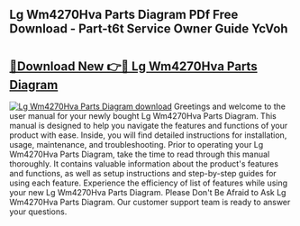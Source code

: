 ## Lg Wm4270Hva Parts Diagram PDf Free Download - Part-t6t Service Owner Guide YcVoh

# <h2><a href="http://dfimeeh.blite.top/?on=Lg+Wm4270Hva+Parts+Diagram">🔗Download New 👉🔴 Lg Wm4270Hva Parts Diagram</a></h2>

[![Lg Wm4270Hva Parts Diagram download](https://i.imgur.com/lujVjoI.png)](http://dfimeeh.blite.top/?on=Lg+Wm4270Hva+Parts+Diagram)
Greetings and welcome to the user manual for your newly bought Lg Wm4270Hva Parts Diagram. This manual is designed to help you navigate the features and functions of your product with ease. Inside, you will find detailed instructions for installation, usage, maintenance, and troubleshooting. Prior to operating your Lg Wm4270Hva Parts Diagram, take the time to read through this manual thoroughly. It contains valuable information about the product's features and functions, as well as setup instructions and step-by-step guides for using each feature. Experience the efficiency of list of features while using your new Lg Wm4270Hva Parts Diagram. Please Don't Be Afraid to Ask Lg Wm4270Hva Parts Diagram. Our customer support team is ready to answer your questions.
